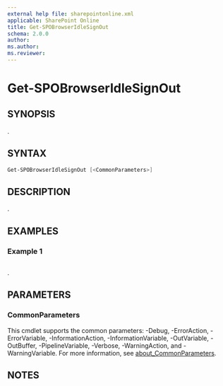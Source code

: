 ```yaml
---
external help file: sharepointonline.xml
applicable: SharePoint Online
title: Get-SPOBrowserIdleSignOut
schema: 2.0.0
author: 
ms.author: 
ms.reviewer:
---
```


# Get-SPOBrowserIdleSignOut

## SYNOPSIS

.

## SYNTAX

```powershell
Get-SPOBrowserIdleSignOut [<CommonParameters>]
```

## DESCRIPTION

.

## EXAMPLES

### Example 1

```powershell

```

.

## PARAMETERS

### CommonParameters

This cmdlet supports the common parameters: -Debug, -ErrorAction, -ErrorVariable, -InformationAction, -InformationVariable, -OutVariable, -OutBuffer, -PipelineVariable, -Verbose, -WarningAction, and -WarningVariable. For more information, see [about_CommonParameters](https://go.microsoft.com/fwlink/p/?LinkID=113216).

## NOTES
